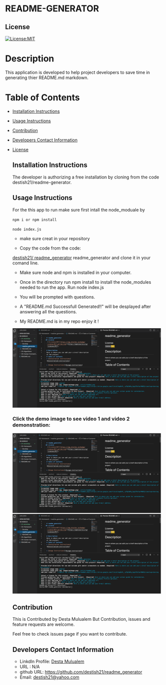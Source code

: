 
# README-GENERATOR
 ## License
   [![License:MIT](https://img.shields.io/badge/License-MIT-yellow.svg)](https://opensource.org/licenses/MIT)

  # Description

  This application is developed to help project developers to save time in generating thier README.md markdown.

  # Table of Contents

  * [Installation Instructions](#installation-instructions)
  
  * [Usage Instructions](#usage-instructions)
  
  * [Contribution](#Contribution)
  
  * [Developers Contact Information](#Developers-Contact-Information)
  
  
* [License](#license)

  ## Installation Instructions

  The developer is authorizing a free installation by cloning from the code destish21/readme-generator.
  
  ## Usage Instructions

   For the this app to run make sure first 
   intall the node_moduale by

    `npm i or npm install`

    `node index.js`
   * make sure creat in your repository 

   * Copy the code from the code: 
   
   [destish21/
   readme_generator](https://github.com/destish21/) 
   readme_generator and clone it in your comand line.

  * Make sure node and npm is installed in your computer.

  * Once in the directory run npm install to install the node_modules needed to run the app.
  Run node index.js

  * You will be prompted with questions.

  * A "README.md Successfull Generated!!" will be desplayed after answering all the questions.

  * My README.md is in my repo enjoy it !
 
  ![name1](./utils/Readme2.jpg)
  
  ### Click the demo image to see video 1 and video 2 demonstration:  


    [![Watch the video1](./utils/Readme2.jpg)](https://drive.google.com/file/d/1egRzPL_-yFOpIWPq_GqyG78cYpzYN6EQ/view?usp=sharing)
    [![Watch the video2](./utils/Readme2.jpg)](https://drive.google.com/file/d/1DkqOF5wbSQ9JRLGjLfph3Vq_-wO97Ymv/view?usp=sharing)
    
  
  ## Contribution
  
  This is Contributed by Desta Mulualem
  But Contribution, issues and feature requests are welcome.

  Feel free to check issues page if you want to contribute.
  ## Developers Contact Information
   * LinkdIn Profile: [Desta Mulualem](https://www.linkedin.com/in/desta-mulualem-6718b1203/)
   * URL : N/A
   * github URL: https://github.com/destish21/readme_generator
   * Email: destish21@yahoo.com
   
